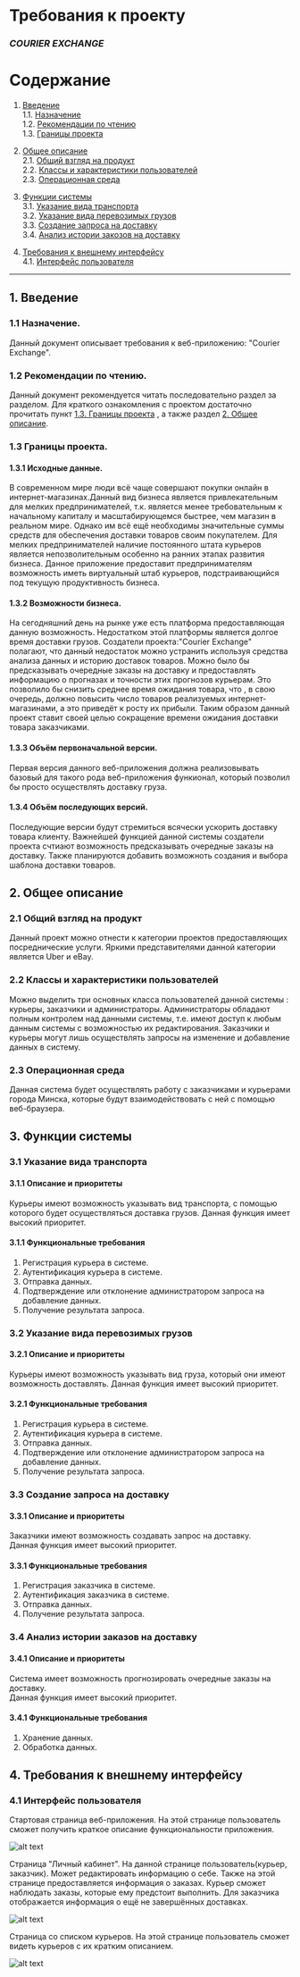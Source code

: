 # Требования к проекту  
### *COURIER EXCHANGE*


# Содержание

 1.	[Введение](#1)   
   1.1. [Назначение](#1.1)    
   1.2. [Рекомендации по чтению](#1.2)  
   1.3.  [Границы проекта](#1.3)      
 2.	[Общее описание](#2)   
   2.1. [Общий взгляд на продукт](#2.1)   
   2.2. [Классы и характеристики пользователей](#2.2)   
   2.3. [Операционная среда](#2.3) 
   
 3.	[Функции системы](#3)    
   3.1. [Указание вида транспорта](#3.1)   
   3.2. [Указание вида перевозимых грузов](#3.2)   
   3.3. [Создание запроса на доставку](#3.3)   
   3.4. [Анализ истории закозов на доставку](#3.4)
      
         
 4.	[Требования к внешнему интерфейсу](#4)   
   4.1. [Интерфейс пользователя](#3.2)   
 
---
##  1.	Введение <a name="1"></a>     
###    1.1	Назначение.<a name="1.1"></a>

Данный документ описывает требования к веб-приложению: "Courier Exchange". 

###     1.2 Рекомендации по чтению.<a name="1.2"></a> 
Данный документ рекомендуется читать последовательно раздел за разделом. Для краткого ознакомления с проектом достаточно прочитать пункт [1.3. Границы проекта](#1.3) , а также раздел [2. Общее описание](#2.). 
###	1.3 Границы проекта.<a name="1.3"></a>      
####	1.3.1 Исходные данные.<a name="1.3.1"></a>
В современном мире люди всё чаще совершают покупки онлайн в интернет-магазинах.Данный вид бизнеса является привлекательным для мелких предпринимателей, т.к. является менее требовательным к начальному капиталу и масштабирующемся быстрее, чем магазин в реальном мире. 
Однако им всё ещё необходимы значительные суммы средств для обеспечения доставки товаров своим покупателем. Для мелких предпринимателей
наличие постоянного штата курьеров является непозволительным особенно на ранних этапах развития бизнеса. Данное приложение предоставит 
предпринимателям возможность иметь виртуальный штаб курьеров, подстраивающийся под текущую продуктивность бизнеса.  
####	1.3.2 Возможности бизнеса.<a name="1.3.2"></a> 
На сегодняшний день на рынке уже есть платформа предоставляющая данную возможность. Недостатком этой платформы является долгое время доставки грузов.
Создатели проекта:"Courier Exchange" полагают, что данный недостаток можно устранить используя средства анализа данных и историю доставок товаров.
Можно было бы предсказывать очередные заказы на доставку и предоставлять информацию о прогназах и точности этих прогнозов курьерам. Это позволило бы снизить среднее время ожидания товара, что , в свою очередь,  должно повысить
число товаров реализуемых интернет-магазинами, а это приведёт к росту их прибыли. Таким образом данный проект ставит своей целью сокращение времени ожидания
доставки товара заказчиками.
####	1.3.3 Объём первоначальной версии.<a name="1.3.3"></a> 
Первая версия данного веб-приложения должна реализовывать базовый для такого рода веб-приложения функионал, который позволил бы просто осуществлять доставку груза.        
####	1.3.4 Объём последующих версий.<a name="1.3.4"></a> 
Последующие версии будут стремиться всячески ускорить доставку товара клиенту. Важнейшей функцией данной системы создатели проекта счтиают возможность предсказывать очередные заказы на доставку. Также планируются добавить возможноть создания и выбора шаблона доставки товаров.
## 2.	Общее описание<a name="2"></a> 

### 2.1	Общий взгляд на продукт<a name="2.1"></a>   

Данный проект можно отнести к категории проектов предоставляющих посреднические услуги. Яркими представителями данной категории является Uber и eBay.  

### 2.2	Классы и характеристики пользователей<a name="2.2"></a>   
Можно выделить три основных класса пользователей данной системы : курьеры, заказчики и администраторы. Администраторы обладают полным контролем над данными системы, т.е. имеют доступ к любым данным системы с возможностью их редактирования.
Заказчики и курьеры могут лишь осуществлять запросы на изменение и добавление данных в систему. 

### 2.3	Операционная среда<a name="2.3"></a>   
Данная система будет осуществлять работу с заказчиками и курьерами города Минска, которые будут взаимодействовать с ней с помощью веб-браузера.

## 3. Функции системы<a name="3"></a>   
### 3.1 Указание вида транспорта<a name="3.1"></a> 
#### 3.1.1 Описание и приоритеты
Курьеры имеют возможность указывать вид транспорта, с помощью которого будет осуществляться доставка грузов.
Данная функция имеет высокий приоритет. 
#### 3.1.1 Функциональные требования 
1. Регистрация курьера в системе.
2. Аутентификация курьера в системе.
3. Отправка данных. 
4. Подтверждение или отклонение администратором запроса на добавление данных.
5. Получение результата запроса.

### 3.2 Указание вида перевозимых грузов<a name="3.2"></a> 
#### 3.2.1 Описание и приоритеты
Курьеры имеют возможность указывать вид груза, который они имеют возможность доставлять.
Данная функция имеет высокий приоритет. 
#### 3.2.1 Функциональные требования 
1. Регистрация курьера в системе.
2. Аутентификация курьера в системе.
3. Отправка данных. 
4. Подтверждение или отклонение администратором запроса на добавление данных.
5. Получение результата запроса.

### 3.3 Создание запроса на доставку<a name="3.3"></a> 
#### 3.3.1 Описание и приоритеты
Заказчики имеют возможность создавать запрос на доставку.  
Данная функция имеет высокий приоритет. 
#### 3.3.1 Функциональные требования 
1. Регистрация заказчика в системе.
2. Аутентификация заказчика в системе.
3. Отправка данных. 
4. Получение результата запроса.

### 3.4 Анализ истории заказов на доставку<a name="3.4"></a> 
#### 3.4.1 Описание и приоритеты
Система имеет возможность прогнозировать очередные заказы на доставку.  
Данная функция имеет высокий приоритет. 
#### 3.4.1 Функциональные требования 
1. Хранение данных.
2. Обработка данных.

## 4. Требования к внешнему интерфейсу<a name="4"></a>   
### 4.1 Интерфейс пользователя<a name="4.1"></a> 
   Стартовая страница веб-приложения. На этой странице пользователь сможет получить краткое описание функциональности приложения. 
   
 ![alt text](https://github.com/VRublevski/tritpo-project-courier-exchange/blob/master/Images/Home%20Page.png)  
 
   Страница "Личный кабинет". На данной странице пользователь(курьер, заказчик). Может редактировать информацию о себе. 
   Также на этой странице предоставляется информация о заказах. Курьер сможет наблюдать заказы, которые ему предстоит выполнить.
   Для заказчика отображается информация о ещё не завершённых доставках. 
   
 ![alt text](https://github.com/VRublevski/tritpo-project-courier-exchange/blob/master/Images/Cabinet.png)
   
  
   Страница со списком курьеров. На этой странице пользователь сможет видеть курьеров с их кратким описанием.
   
 ![alt text](https://github.com/VRublevski/tritpo-project-courier-exchange/blob/master/Images/Currier%20List.png)  

